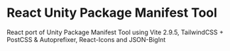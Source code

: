 # React Unity Package Manifest Tool
 React port of Unity Package Manifest Tool using Vite 2.9.5, TailwindCSS + PostCSS & Autoprefixer, React-Icons and JSON-BigInt
